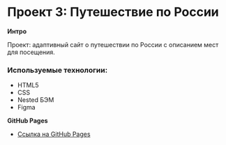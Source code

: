 # Проект 3: Путешествие по России

**Интро**

Проект: адаптивный сайт о путешествии по России с описанием мест для посещения.

### Используемые технологии:
* HTML5
* CSS
* Nested БЭМ
* Figma

**GitHub Pages**

* [Ссылка на GitHub Pages](https://www.figma.com/file/5S2WSbEFL6awjVWJ0NWL8Q/Sprint-3_-Russia-_-desktop-mobile?node-id=28503%3A0)
